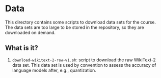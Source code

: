 # Data

This directory contains some scripts to download data sets for
the course.  The data sets are too large to be stored in the
repository, so they are downloaded on demand.


## What is it?

1. `download-wikitext-2-raw-v1.sh`: script to download the raw
   WikiText-2 data set.  This data set is used by convention to assess
   the accuracy of language models after, e.g., quantization.
